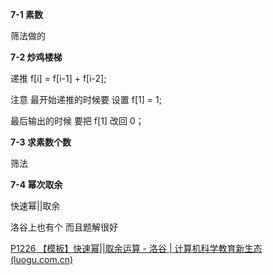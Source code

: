**7-1 素数**

筛法做的

**7-2 炒鸡楼梯**

递推 f[i] = f[i-1] + f[i-2];

注意 最开始递推的时候要 设置 f[1] = 1;

最后输出的时候 要把 f[1] 改回 0；

**7-3 求素数个数**

筛法

**7-4 幂次取余**

快速幂||取余

洛谷上也有个 而且题解很好

[P1226 【模板】快速幂||取余运算 - 洛谷 | 计算机科学教育新生态 (luogu.com.cn)](https://www.luogu.com.cn/problem/solution/P1226)
